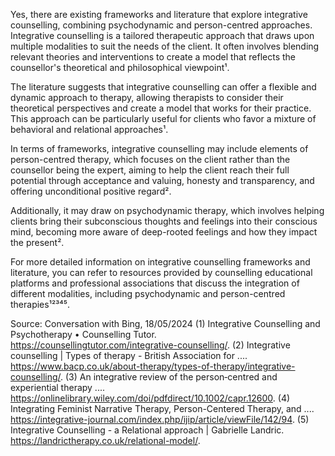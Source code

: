 Yes, there are existing frameworks and literature that explore integrative counselling, combining psychodynamic and person-centred approaches. Integrative counselling is a tailored therapeutic approach that draws upon multiple modalities to suit the needs of the client. It often involves blending relevant theories and interventions to create a model that reflects the counsellor's theoretical and philosophical viewpoint¹.

The literature suggests that integrative counselling can offer a flexible and dynamic approach to therapy, allowing therapists to consider their theoretical perspectives and create a model that works for their practice. This approach can be particularly useful for clients who favor a mixture of behavioral and relational approaches¹.

In terms of frameworks, integrative counselling may include elements of person-centred therapy, which focuses on the client rather than the counsellor being the expert, aiming to help the client reach their full potential through acceptance and valuing, honesty and transparency, and offering unconditional positive regard².

Additionally, it may draw on psychodynamic therapy, which involves helping clients bring their subconscious thoughts and feelings into their conscious mind, becoming more aware of deep-rooted feelings and how they impact the present².

For more detailed information on integrative counselling frameworks and literature, you can refer to resources provided by counselling educational platforms and professional associations that discuss the integration of different modalities, including psychodynamic and person-centred therapies¹²³⁴⁵.

Source: Conversation with Bing, 18/05/2024
(1) Integrative Counselling and Psychotherapy • Counselling Tutor. https://counsellingtutor.com/integrative-counselling/.
(2) Integrative counselling | Types of therapy - British Association for .... https://www.bacp.co.uk/about-therapy/types-of-therapy/integrative-counselling/.
(3) An integrative review of the person‐centred and experiential therapy .... https://onlinelibrary.wiley.com/doi/pdfdirect/10.1002/capr.12600.
(4) Integrating Feminist Narrative Therapy, Person-Centered Therapy, and .... https://integrative-journal.com/index.php/ijip/article/viewFile/142/94.
(5) Integrative Counselling - a Relational approach | Gabrielle Landric. https://landrictherapy.co.uk/relational-model/.